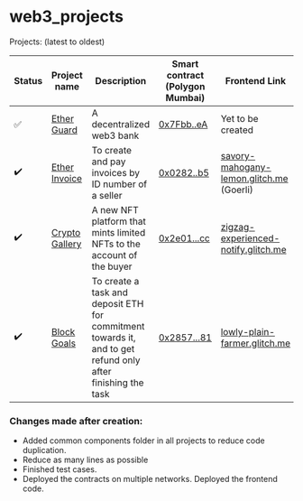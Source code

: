 # web3_projects

Projects:  (latest to oldest)

Status | Project name | Description | Smart contract (Polygon Mumbai) | Frontend Link
--- | --- | --- | --- | ---
:white_check_mark: | [Ether Guard](./ether-guard/) | A decentralized web3 bank | [0x7Fbb..eA](https://mumbai.polygonscan.com/address/0x7Fbb4844DEfd9D39b576C8EC8bb4694AA1d498eA) | Yet to be created
:heavy_check_mark: | [Ether Invoice](./ether-invoice/) | To create and pay invoices by ID number of a seller | [0x0282..b5](https://mumbai.polygonscan.com/address/0x02821ab824b78140021c03880245c1c0be06aeb5) | [savory-mahogany-lemon.glitch.me](https://savory-mahogany-lemon.glitch.me/) (Goerli)
:heavy_check_mark: | [Crypto Gallery](./crypto-gallery/) | A new NFT platform that mints limited NFTs to the account of the buyer | [0x2e01...cc](https://mumbai.polygonscan.com/address/0x2e016a9a230e9255faea52b617feb23bf59203cc) | [zigzag-experienced-notify.glitch.me](https://zigzag-experienced-notify.glitch.me/)
:heavy_check_mark: | [Block Goals](./block-goals/) | To create a task and deposit ETH for commitment towards it, and to get refund only after finishing the task | [0x2857...81](https://mumbai.polygonscan.com/address/0x2857c840096F63c5Ab0C8eF6733C92668f314481) | [lowly-plain-farmer.glitch.me](https://lowly-plain-farmer.glitch.me/)


### Changes made after creation:

- Added common components folder in all projects to reduce code duplication.
- Reduce as many lines as possible
- Finished test cases.
- Deployed the contracts on multiple networks. Deployed the frontend code.

